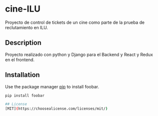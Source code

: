 # cine-ILU
Proyecto de control de tickets de un cine como parte de la prueba de reclutamiento en ILU.

## Description
Proyecto realizado con python y Django para el Backend y React y Redux en el frontend.

## Installation

Use the package manager [pip](https://pip.pypa.io/en/stable/) to install foobar.

```bash
pip install foobar

## License
[MIT](https://choosealicense.com/licenses/mit/)
